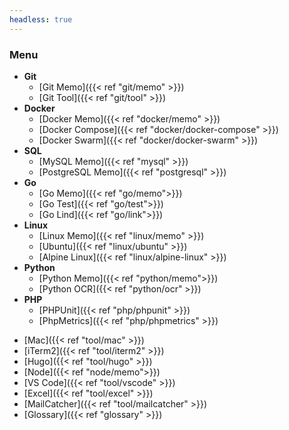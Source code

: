 ```yaml
---
headless: true
---
```


### Menu
* **Git**
  - [Git Memo]({{< ref "git/memo" >}})
  - [Git Tool]({{< ref "git/tool" >}})
* **Docker**
  - [Docker Memo]({{< ref "docker/memo" >}})
  - [Docker Compose]({{< ref "docker/docker-compose" >}})
  - [Docker Swarm]({{< ref "docker/docker-swarm" >}})
* **SQL**
  - [MySQL Memo]({{< ref "mysql" >}})
  - [PostgreSQL Memo]({{< ref "postgresql" >}})
* **Go**
  - [Go Memo]({{< ref "go/memo">}})
  - [Go Test]({{< ref "go/test">}})
  - [Go Lind]({{< ref "go/link">}})
* **Linux**
  - [Linux Memo]({{< ref "linux/memo" >}})
  - [Ubuntu]({{< ref "linux/ubuntu" >}})
  - [Alpine Linux]({{< ref "linux/alpine-linux" >}})
* **Python**
  - [Python Memo]({{< ref "python/memo">}})
  - [Python OCR]({{< ref "python/ocr" >}})
* **PHP**
  - [PHPUnit]({{< ref "php/phpunit" >}})
  - [PhpMetrics]({{< ref "php/phpmetrics" >}})
- [Mac]({{< ref "tool/mac" >}})
- [iTerm2]({{< ref "tool/iterm2" >}})
- [Hugo]({{< ref "tool/hugo" >}})
- [Node]({{< ref "node/memo">}})
- [VS Code]({{< ref "tool/vscode" >}})
- [Excel]({{< ref "tool/excel" >}})
- [MailCatcher]({{< ref "tool/mailcatcher" >}})
- [Glossary]({{< ref "glossary" >}})
